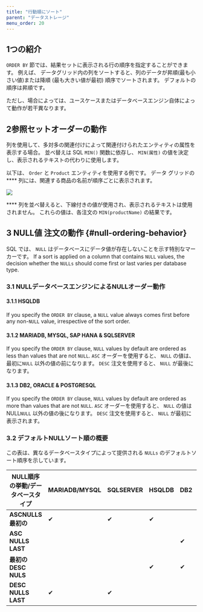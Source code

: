 ```yaml
---
title: "行動順にソート"
parent: "データストレージ"
menu_order: 20
---
```


## 1つの紹介

`ORDER BY` 節では、結果セットに表示される行の順序を指定することができます。 例えば、 データグリッド内の列をソートすると、列のデータが昇順(最も小さい値)または降順 (最も大きい値が最初) 順序でソートされます。 デフォルトの順序は昇順です。

ただし、場合によっては、ユースケースまたはデータベースエンジン自体によって動作が若干異なります。

## 2参照セットオーダーの動作

列を使用して、多対多の関連付けによって関連付けられたエンティティの属性を表示する場合。 並べ替えは SQL `MIN()` 関数に依存し、 `MIN(属性)` の値を決定し、表示されるテキストの代わりに使用します。

以下は、 `Order` と `Product` エンティティを使用する例です。 データ グリッドの **** 列には、関連する商品の名前が順序ごとに表示されます。

![](attachments/datastorage/sorting-reference-sets.png)

**** 列を並べ替えると、下線付きの値が使用され、表示されるテキストは使用されません。 これらの値は、各注文の `MIN(productName)` の結果です。

## 3 NULL値 注文の動作 {#null-ordering-behavior}

SQL では、 `NULL` はデータベースにデータ値が存在しないことを示す特別なマーカーです。 If a sort is applied on a column that contains `NULL` values, the decision whether the `NULLs` should come first or last varies per database type.

### 3.1 NULLデータベースエンジンによるNULLオーダー動作

#### 3.1.1 HSQLDB

If you specify the `ORDER BY` clause, a `NULL` value always comes first before any non-`NULL` value, irrespective of the sort order.

#### 3.1.2 MARIADB, MYSQL, SAP HANA & SQLSERVER

If you specify the `ORDER BY` clause, `NULL` values by default are ordered as less than values that are not `NULL`. `ASC` オーダーを使用すると、 `NULL` の値は、最初に`NULL` 以外の値の前になります。 `DESC` 注文を使用すると、 `NULL` が最後になります。

#### 3.1.3 DB2, ORACLE & POSTGRESQL

If you specify the `ORDER BY` clause, `NULL` values by default are ordered as more than values that are not `NULL`. `ASC` オーダーを使用すると、 `NULL` の値はNULL`NULL` 以外の値の後になります。 `DESC` 注文を使用すると、 `NULL` が最初に表示されます。

### 3.2 デフォルトNULLソート順の概要

この表は、異なるデータベースタイプによって提供される `NULLs` のデフォルトソート順序を示しています。

| NULL順序の挙動/データベースタイプ | MARIADB/MYSQL | SQLSERVER | HSQLDB | DB2 | 配置 | POSTGRESQL |
| ------------------- | ------------- | --------- | ------ | --- | -- | ---------- |
| **ASCNULLS最初の**     | ✔             | ✔         | ✔      |     |    |            |
| **ASC NULLS LAST**  |               |           |        | ✔   | ✔  | ✔          |
| **最初のDESC NULS**    |               |           | ✔      | ✔   | ✔  | ✔          |
| **DESC NULLS LAST** | ✔             | ✔         |        |     |    |            |

